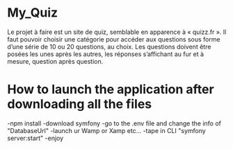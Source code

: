 # My_Quiz
Le projet à faire est un site de quiz, semblable en apparence à « quizz.fr ». Il faut pouvoir choisir une catégorie pour accéder aux questions sous forme d’une série de 10 ou 20 questions, au choix. Les questions doivent être posées les unes après les autres, les réponses s’affichant au fur et à mesure, question après question.

<h1>How to launch the application after downloading all the files</h1>

-npm install
-download symfony
-go to the .env file and change the info of "DatabaseUrl" 
-launch ur Wamp or Xamp etc...
-tape in CLI "symfony server:start"
-enjoy
